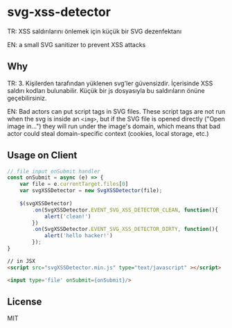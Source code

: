 # svg-xss-detector
TR: XSS saldırılarını önlemek için küçük bir SVG dezenfektanı

EN: a small SVG sanitizer to prevent XSS attacks

## Why

TR: 3. Kişilerden tarafından yüklenen svg'ler güvensizdir. İçerisinde XSS saldırı kodları bulunabilir.
Küçük bir js dosyasıyla bu saldırıların önüne geçebilirsiniz.

EN: Bad actors can put script tags in SVG files.
These script tags are not run when the svg is inside an `<img>`,
but if the SVG file is opened directly ("Open image in...") they will run under the image's domain,
which means that bad actor could steal domain-specific context (cookies, local storage, etc.)

## Usage on Client

```js
// file input onSubmit handler
const onSubmit = async (e) => {
    var file = e.currentTarget.files[0]
    var svgXSSDetector = new SvgXSSDetector(file);
  
    $(svgXSSDetector)
        .on(SvgXSSDetector.EVENT_SVG_XSS_DETECTOR_CLEAN, function(){
            alert('clean!')				
        })
        .on(SvgXSSDetector.EVENT_SVG_XSS_DETECTOR_DIRTY, function(){
            alert('hello hacker!')					
        });
}
```

```html
// in JSX
<script src="svgXSSDetector.min.js" type="text/javascript" ></script>

<input type='file' onSubmit={onSubmit}/>
```

## License

MIT
